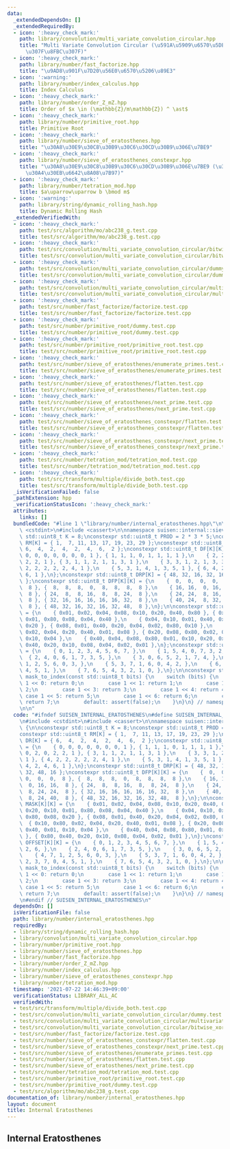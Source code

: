 ```yaml
---
data:
  _extendedDependsOn: []
  _extendedRequiredBy:
  - icon: ':heavy_check_mark:'
    path: library/convolution/multi_variate_convolution_circular.hpp
    title: "Multi Variate Convolution Circular (\u591A\u5909\u6570\u5DE1\u56DE\u7573\
      \u307F\u8FBC\u307F)"
  - icon: ':heavy_check_mark:'
    path: library/number/fast_factorize.hpp
    title: "\u9AD8\u901F\u7D20\u56E0\u6570\u5206\u89E3"
  - icon: ':warning:'
    path: library/number/index_calculus.hpp
    title: Index Calculus
  - icon: ':heavy_check_mark:'
    path: library/number/order_Z_mZ.hpp
    title: Order of $x \in (\mathbb{Z}/m\mathbb{Z}) ^ \ast$
  - icon: ':heavy_check_mark:'
    path: library/number/primitive_root.hpp
    title: Primitive Root
  - icon: ':heavy_check_mark:'
    path: library/number/sieve_of_eratosthenes.hpp
    title: "\u30A8\u30E9\u30C8\u30B9\u30C6\u30CD\u30B9\u306E\u7BE9"
  - icon: ':heavy_check_mark:'
    path: library/number/sieve_of_eratosthenes_constexpr.hpp
    title: "\u30A8\u30E9\u30C8\u30B9\u30C6\u30CD\u30B9\u306E\u7BE9 (\u30B3\u30F3\u30D1\
      \u30A4\u30EB\u6642\u8A08\u7B97)"
  - icon: ':heavy_check_mark:'
    path: library/number/tetration_mod.hpp
    title: $a\uparrow\uparrow b \bmod m$
  - icon: ':warning:'
    path: library/string/dynamic_rolling_hash.hpp
    title: Dynamic Rolling Hash
  _extendedVerifiedWith:
  - icon: ':heavy_check_mark:'
    path: test/src/algorithm/mo/abc238_g.test.cpp
    title: test/src/algorithm/mo/abc238_g.test.cpp
  - icon: ':heavy_check_mark:'
    path: test/src/convolution/multi_variate_convolution_circular/bitwise_xor_convolution.test.cpp
    title: test/src/convolution/multi_variate_convolution_circular/bitwise_xor_convolution.test.cpp
  - icon: ':heavy_check_mark:'
    path: test/src/convolution/multi_variate_convolution_circular/dummy.test.cpp
    title: test/src/convolution/multi_variate_convolution_circular/dummy.test.cpp
  - icon: ':heavy_check_mark:'
    path: test/src/convolution/multi_variate_convolution_circular/multivariate_convolution_cyclic.test.cpp
    title: test/src/convolution/multi_variate_convolution_circular/multivariate_convolution_cyclic.test.cpp
  - icon: ':heavy_check_mark:'
    path: test/src/number/fast_factorize/factorize.test.cpp
    title: test/src/number/fast_factorize/factorize.test.cpp
  - icon: ':heavy_check_mark:'
    path: test/src/number/primitive_root/dummy.test.cpp
    title: test/src/number/primitive_root/dummy.test.cpp
  - icon: ':heavy_check_mark:'
    path: test/src/number/primitive_root/primitive_root.test.cpp
    title: test/src/number/primitive_root/primitive_root.test.cpp
  - icon: ':heavy_check_mark:'
    path: test/src/number/sieve_of_eratosthenes/enumerate_primes.test.cpp
    title: test/src/number/sieve_of_eratosthenes/enumerate_primes.test.cpp
  - icon: ':heavy_check_mark:'
    path: test/src/number/sieve_of_eratosthenes/flatten.test.cpp
    title: test/src/number/sieve_of_eratosthenes/flatten.test.cpp
  - icon: ':heavy_check_mark:'
    path: test/src/number/sieve_of_eratosthenes/next_prime.test.cpp
    title: test/src/number/sieve_of_eratosthenes/next_prime.test.cpp
  - icon: ':heavy_check_mark:'
    path: test/src/number/sieve_of_eratosthenes_constexpr/flatten.test.cpp
    title: test/src/number/sieve_of_eratosthenes_constexpr/flatten.test.cpp
  - icon: ':heavy_check_mark:'
    path: test/src/number/sieve_of_eratosthenes_constexpr/next_prime.test.cpp
    title: test/src/number/sieve_of_eratosthenes_constexpr/next_prime.test.cpp
  - icon: ':heavy_check_mark:'
    path: test/src/number/tetration_mod/tetration_mod.test.cpp
    title: test/src/number/tetration_mod/tetration_mod.test.cpp
  - icon: ':heavy_check_mark:'
    path: test/src/transform/multiple/divide_both.test.cpp
    title: test/src/transform/multiple/divide_both.test.cpp
  _isVerificationFailed: false
  _pathExtension: hpp
  _verificationStatusIcon: ':heavy_check_mark:'
  attributes:
    links: []
  bundledCode: "#line 1 \"library/number/internal_eratosthenes.hpp\"\n\n\n\n#include\
    \ <cstdint>\n#include <cassert>\n\nnamespace suisen::internal::sieve {\n\nconstexpr\
    \ std::uint8_t K = 8;\nconstexpr std::uint8_t PROD = 2 * 3 * 5;\nconstexpr std::uint8_t\
    \ RM[K] = { 1,  7, 11, 13, 17, 19, 23, 29 };\nconstexpr std::uint8_t DR[K] = {\
    \ 6,  4,  2,  4,  2,  4,  6,  2 };\nconstexpr std::uint8_t DF[K][K] = {\n    {\
    \ 0, 0, 0, 0, 0, 0, 0, 1 }, { 1, 1, 1, 0, 1, 1, 1, 1 },\n    { 2, 2, 0, 2, 0,\
    \ 2, 2, 1 }, { 3, 1, 1, 2, 1, 1, 3, 1 },\n    { 3, 3, 1, 2, 1, 3, 3, 1 }, { 4,\
    \ 2, 2, 2, 2, 2, 4, 1 },\n    { 5, 3, 1, 4, 1, 3, 5, 1 }, { 6, 4, 2, 4, 2, 4,\
    \ 6, 1 },\n};\nconstexpr std::uint8_t DRP[K] = { 48, 32, 16, 32, 16, 32, 48, 16\
    \ };\nconstexpr std::uint8_t DFP[K][K] = {\n    {  0,  0,  0,  0,  0,  0,  0,\
    \  8 }, {  8,  8,  8,  0,  8,  8,  8,  8 },\n    { 16, 16,  0, 16,  0, 16, 16,\
    \  8 }, { 24,  8,  8, 16,  8,  8, 24,  8 },\n    { 24, 24,  8, 16,  8, 24, 24,\
    \  8 }, { 32, 16, 16, 16, 16, 16, 32,  8 },\n    { 40, 24,  8, 32,  8, 24, 40,\
    \  8 }, { 48, 32, 16, 32, 16, 32, 48,  8 },\n};\n\nconstexpr std::uint8_t MASK[K][K]\
    \ = {\n    { 0x01, 0x02, 0x04, 0x08, 0x10, 0x20, 0x40, 0x80 }, { 0x02, 0x20, 0x10,\
    \ 0x01, 0x80, 0x08, 0x04, 0x40 },\n    { 0x04, 0x10, 0x01, 0x40, 0x02, 0x80, 0x08,\
    \ 0x20 }, { 0x08, 0x01, 0x40, 0x20, 0x04, 0x02, 0x80, 0x10 },\n    { 0x10, 0x80,\
    \ 0x02, 0x04, 0x20, 0x40, 0x01, 0x08 }, { 0x20, 0x08, 0x80, 0x02, 0x40, 0x01,\
    \ 0x10, 0x04 },\n    { 0x40, 0x04, 0x08, 0x80, 0x01, 0x10, 0x20, 0x02 }, { 0x80,\
    \ 0x40, 0x20, 0x10, 0x08, 0x04, 0x02, 0x01 },\n};\nconstexpr std::uint8_t OFFSET[K][K]\
    \ = {\n    { 0, 1, 2, 3, 4, 5, 6, 7, },\n    { 1, 5, 4, 0, 7, 3, 2, 6, },\n  \
    \  { 2, 4, 0, 6, 1, 7, 3, 5, },\n    { 3, 0, 6, 5, 2, 1, 7, 4, },\n    { 4, 7,\
    \ 1, 2, 5, 6, 0, 3, },\n    { 5, 3, 7, 1, 6, 0, 4, 2, },\n    { 6, 2, 3, 7, 0,\
    \ 4, 5, 1, },\n    { 7, 6, 5, 4, 3, 2, 1, 0, },\n};\n\nconstexpr std::uint8_t\
    \ mask_to_index(const std::uint8_t bits) {\n    switch (bits) {\n        case\
    \ 1 << 0: return 0;\n        case 1 << 1: return 1;\n        case 1 << 2: return\
    \ 2;\n        case 1 << 3: return 3;\n        case 1 << 4: return 4;\n       \
    \ case 1 << 5: return 5;\n        case 1 << 6: return 6;\n        case 1 << 7:\
    \ return 7;\n        default: assert(false);\n    }\n}\n} // namespace suisen::internal::sieve\n\
    \n\n"
  code: "#ifndef SUISEN_INTERNAL_ERATOSTHENES\n#define SUISEN_INTERNAL_ERATOSTHENES\n\
    \n#include <cstdint>\n#include <cassert>\n\nnamespace suisen::internal::sieve\
    \ {\n\nconstexpr std::uint8_t K = 8;\nconstexpr std::uint8_t PROD = 2 * 3 * 5;\n\
    constexpr std::uint8_t RM[K] = { 1,  7, 11, 13, 17, 19, 23, 29 };\nconstexpr std::uint8_t\
    \ DR[K] = { 6,  4,  2,  4,  2,  4,  6,  2 };\nconstexpr std::uint8_t DF[K][K]\
    \ = {\n    { 0, 0, 0, 0, 0, 0, 0, 1 }, { 1, 1, 1, 0, 1, 1, 1, 1 },\n    { 2, 2,\
    \ 0, 2, 0, 2, 2, 1 }, { 3, 1, 1, 2, 1, 1, 3, 1 },\n    { 3, 3, 1, 2, 1, 3, 3,\
    \ 1 }, { 4, 2, 2, 2, 2, 2, 4, 1 },\n    { 5, 3, 1, 4, 1, 3, 5, 1 }, { 6, 4, 2,\
    \ 4, 2, 4, 6, 1 },\n};\nconstexpr std::uint8_t DRP[K] = { 48, 32, 16, 32, 16,\
    \ 32, 48, 16 };\nconstexpr std::uint8_t DFP[K][K] = {\n    {  0,  0,  0,  0, \
    \ 0,  0,  0,  8 }, {  8,  8,  8,  0,  8,  8,  8,  8 },\n    { 16, 16,  0, 16,\
    \  0, 16, 16,  8 }, { 24,  8,  8, 16,  8,  8, 24,  8 },\n    { 24, 24,  8, 16,\
    \  8, 24, 24,  8 }, { 32, 16, 16, 16, 16, 16, 32,  8 },\n    { 40, 24,  8, 32,\
    \  8, 24, 40,  8 }, { 48, 32, 16, 32, 16, 32, 48,  8 },\n};\n\nconstexpr std::uint8_t\
    \ MASK[K][K] = {\n    { 0x01, 0x02, 0x04, 0x08, 0x10, 0x20, 0x40, 0x80 }, { 0x02,\
    \ 0x20, 0x10, 0x01, 0x80, 0x08, 0x04, 0x40 },\n    { 0x04, 0x10, 0x01, 0x40, 0x02,\
    \ 0x80, 0x08, 0x20 }, { 0x08, 0x01, 0x40, 0x20, 0x04, 0x02, 0x80, 0x10 },\n  \
    \  { 0x10, 0x80, 0x02, 0x04, 0x20, 0x40, 0x01, 0x08 }, { 0x20, 0x08, 0x80, 0x02,\
    \ 0x40, 0x01, 0x10, 0x04 },\n    { 0x40, 0x04, 0x08, 0x80, 0x01, 0x10, 0x20, 0x02\
    \ }, { 0x80, 0x40, 0x20, 0x10, 0x08, 0x04, 0x02, 0x01 },\n};\nconstexpr std::uint8_t\
    \ OFFSET[K][K] = {\n    { 0, 1, 2, 3, 4, 5, 6, 7, },\n    { 1, 5, 4, 0, 7, 3,\
    \ 2, 6, },\n    { 2, 4, 0, 6, 1, 7, 3, 5, },\n    { 3, 0, 6, 5, 2, 1, 7, 4, },\n\
    \    { 4, 7, 1, 2, 5, 6, 0, 3, },\n    { 5, 3, 7, 1, 6, 0, 4, 2, },\n    { 6,\
    \ 2, 3, 7, 0, 4, 5, 1, },\n    { 7, 6, 5, 4, 3, 2, 1, 0, },\n};\n\nconstexpr std::uint8_t\
    \ mask_to_index(const std::uint8_t bits) {\n    switch (bits) {\n        case\
    \ 1 << 0: return 0;\n        case 1 << 1: return 1;\n        case 1 << 2: return\
    \ 2;\n        case 1 << 3: return 3;\n        case 1 << 4: return 4;\n       \
    \ case 1 << 5: return 5;\n        case 1 << 6: return 6;\n        case 1 << 7:\
    \ return 7;\n        default: assert(false);\n    }\n}\n} // namespace suisen::internal::sieve\n\
    \n#endif // SUISEN_INTERNAL_ERATOSTHENES\n"
  dependsOn: []
  isVerificationFile: false
  path: library/number/internal_eratosthenes.hpp
  requiredBy:
  - library/string/dynamic_rolling_hash.hpp
  - library/convolution/multi_variate_convolution_circular.hpp
  - library/number/primitive_root.hpp
  - library/number/sieve_of_eratosthenes.hpp
  - library/number/fast_factorize.hpp
  - library/number/order_Z_mZ.hpp
  - library/number/index_calculus.hpp
  - library/number/sieve_of_eratosthenes_constexpr.hpp
  - library/number/tetration_mod.hpp
  timestamp: '2021-07-22 14:46:39+09:00'
  verificationStatus: LIBRARY_ALL_AC
  verifiedWith:
  - test/src/transform/multiple/divide_both.test.cpp
  - test/src/convolution/multi_variate_convolution_circular/dummy.test.cpp
  - test/src/convolution/multi_variate_convolution_circular/multivariate_convolution_cyclic.test.cpp
  - test/src/convolution/multi_variate_convolution_circular/bitwise_xor_convolution.test.cpp
  - test/src/number/fast_factorize/factorize.test.cpp
  - test/src/number/sieve_of_eratosthenes_constexpr/flatten.test.cpp
  - test/src/number/sieve_of_eratosthenes_constexpr/next_prime.test.cpp
  - test/src/number/sieve_of_eratosthenes/enumerate_primes.test.cpp
  - test/src/number/sieve_of_eratosthenes/flatten.test.cpp
  - test/src/number/sieve_of_eratosthenes/next_prime.test.cpp
  - test/src/number/tetration_mod/tetration_mod.test.cpp
  - test/src/number/primitive_root/primitive_root.test.cpp
  - test/src/number/primitive_root/dummy.test.cpp
  - test/src/algorithm/mo/abc238_g.test.cpp
documentation_of: library/number/internal_eratosthenes.hpp
layout: document
title: Internal Eratosthenes
---
```

## Internal Eratosthenes